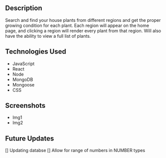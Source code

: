 ## Description
Search and find your house plants from different regions and get the proper growing condition for each plant.  Each region will appear on the home page, and clicking a region will render every plant from that region.  Will also have the ability to view a full list of plants.

## Technologies Used
- JavaScript
- React
- Node
- MongoDB
- Mongoose
- CSS

## Screenshots
- Img1
- Img2

## Future Updates
[] Updating databse
[] Allow for range of numbers in NUMBER types

